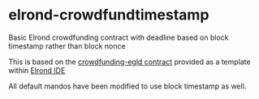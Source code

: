 # elrond-crowdfundtimestamp
Basic Elrond crowdfunding contract with deadline based on block timestamp rather than block nonce

This is based on the [crowdfunding-egld contract](https://github.com/ElrondNetwork/elrond-wasm-rs/tree/master/contracts/examples/crowdfunding-egld) provided as a template within [Elrond IDE](https://marketplace.visualstudio.com/items?itemName=Elrond.vscode-elrond-ide) 

All default mandos have been modified to use block timestamp as well.


